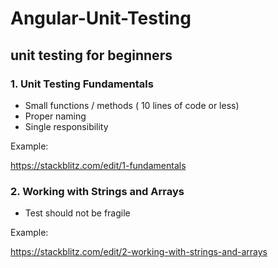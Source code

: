 # Angular-Unit-Testing

## unit testing for beginners
### 1. Unit Testing Fundamentals

* Small functions / methods ( 10 lines of code or less)
* Proper naming
* Single responsibility


Example:

https://stackblitz.com/edit/1-fundamentals

### 2. Working with Strings and Arrays

*  Test should not be fragile

Example: 

https://stackblitz.com/edit/2-working-with-strings-and-arrays



